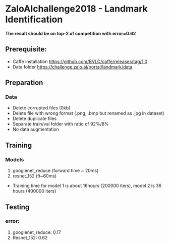 # ZaloAIchallenge2018 - Landmark Identification
**The result should be on top-2 of competition with error=0.62**
## Prerequisite:
+ Caffe installation https://github.com/BVLC/caffe/releases/tag/1.0 
+ Data folder https://challenge.zalo.ai/portal/landmark/data 

## Preparation
### Data
+ Delete corrupted files (0kb)
+ Delete file with wrong format (.png, .bmp but renamed as .jpg in dataset)
+ Delete duplicate files
+ Separate train/val folder with ratio of 92%/8%
+ No data augmentation

## Training
### Models
1) googlenet_reduce (forward time ~ 20ms)
2) resnet_152 (ft~60ms)
+ Training time for model 1 is about 16hours (200000 iters), model 2 is 36 hours (400000 iters)

## Testing
### error:
1) googlenet_reduce: 0.17
2) Resnet_152: 0.62
